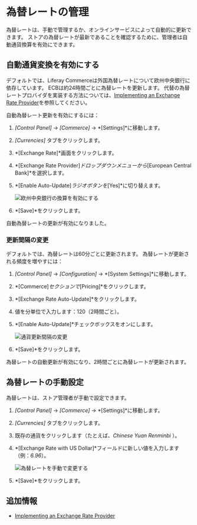 # 為替レートの管理

為替レートは、手動で管理するか、オンラインサービスによって自動的に更新できます。 ストアの為替レートが最新であることを確認するために、管理者は自動通貨換算を有効にできます。

## 自動通貨変換を有効にする

デフォルトでは、Liferay Commerceは外国為替レートについて欧州中央銀行に依存しています。 ECBは約24時間ごとに為替レートを更新します。 代替の為替レートプロバイダを実装する方法については、[Implementing an Exchange Rate Provider](../../developer-guide/tutorials/implementing-an-exchange-rate-provider.md)を参照してください。

自動為替レート更新を有効にするには：

1.  *[Control Panel]* → *[Commerce]* → *[Settings]*に移動します。

2.  *[Currencies]* タブをクリックします。

3.  *[Exchange Rate]*画面をクリックします。

4.  *[Exchange Rate Provider]*ドロップダウンメニューから*[European Central Bank]*を選択します。

5.  *[Enable Auto-Update]*ラジオボタンを*[Yes]*に切り替えます。

    ![欧州中央銀行の換算を有効にする](./managing-exchange-rates/images/01.png)

6.  *[Save]*をクリックします。

自動為替レートの更新が有効になりました。

### 更新間隔の変更

デフォルトでは、為替レートは60分ごとに更新されます。 為替レートが更新される頻度を増やすには：

1.  *[Control Panel]* → *[Configuration]* → *[System Settings]*に移動します。

2.  *[Commerce]*セクションで*[Pricing]*をクリックします。

3.  *[Exchange Rate Auto-Update]*をクリックします。

4.  値を分単位で入力します：120（2時間ごと）。

5.  *[Enable Auto-Update]*チェックボックスをオンにします。

    ![通貨更新間隔の変更](./managing-exchange-rates/images/02.png)

6.  *[Save]*をクリックします。

為替レートの自動更新が有効になり、2時間ごとに為替レートが更新されます。

## 為替レートの手動設定

為替レートは、ストア管理者が手動で設定できます。

1.  *[Control Panel]* → *[Commerce]* → *[Settings]*に移動します。

2.  *[Currencies]* タブをクリックします。

3.  既存の通貨をクリックします（たとえば、*Chinese Yuan Renminbi* ）。

4.  *[Exchange Rate with US Dollar]*フィールドに新しい値を入力します（例：*6.96*）。

    ![為替レートを手動で変更する](./managing-exchange-rates/images/03.png)

5.  *[Save]*をクリックします。

## 追加情報

  - [Implementing an Exchange Rate Provider](../../developer-guide/tutorials/implementing-an-exchange-rate-provider.md)
